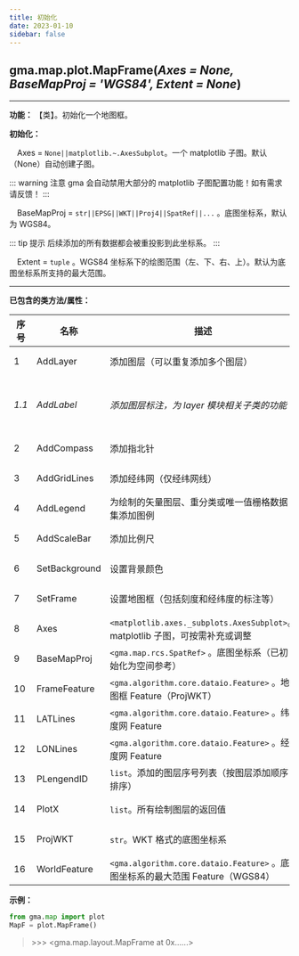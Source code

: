 ```yaml
---
title: 初始化
date: 2023-01-10
sidebar: false
---
```


## gma.map.plot.**MapFrame**(*Axes = None, BaseMapProj = 'WGS84', Extent = None*)<Badge text="1.1.2 +"/> 

---

**功能：** 【类】。初始化一个地图框。

**初始化：**

&emsp;Axes = `None||matplotlib.~.AxesSubplot`。一个 matplotlib 子图。默认（None）自动创建子图。

::: warning 注意
gma 会自动禁用大部分的 matplotlib 子图配置功能！如有需求请反馈！
:::

&emsp;BaseMapProj = `str||EPSG||WKT||Proj4||SpatRef||...` 。底图坐标系，默认为 WGS84。

::: tip 提示
后续添加的所有数据都会被重投影到此坐标系。
:::

&emsp;Extent = `tuple` 。WGS84 坐标系下的绘图范围（左、下、右、上）。默认为底图坐标系所支持的最大范围。

---

**已包含的类方法/属性：**

| 序号  | 名称          | 描述                                                         | 类型       |
| ----- | ------------- | ------------------------------------------------------------ | ---------- |
| 1     | AddLayer      | 添加图层（可以重复添加多个图层）                             | 方法       |
| *1.1* | *AddLabel*    | *添加图层标注，为 layer 模块相关子类的功能*                  | *子类方法* |
| 2     | AddCompass    | 添加指北针                                                   | 方法       |
| 3     | AddGridLines  | 添加经纬网（仅经纬网线）                             | 方法       |
| 4     | AddLegend     | 为绘制的矢量图层、重分类或唯一值栅格数据集添加图例           | 方法       |
| 5     | AddScaleBar   | 添加比例尺                                                   | 方法       |
| 6     | SetBackground | 设置背景颜色                                                 | 方法       |
| 7     | SetFrame      | 设置地图框（包括刻度和经纬度的标注等）                       | 方法       |
| 8     | Axes          | `<matplotlib.axes._subplots.AxesSubplot>`。matplotlib 子图，可按需补充或调整 | 属性       |
| 9     | BaseMapProj   | `<gma.map.rcs.SpatRef>` 。底图坐标系（已初始化为空间参考）   | 属性       |
| 10    | FrameFeature  | `<gma.algorithm.core.dataio.Feature>` 。地图框 Feature（ProjWKT） | 属性       |
| 11    | LATLines      | `<gma.algorithm.core.dataio.Feature>` 。纬度网 Feature       | 属性       |
| 12    | LONLines      | `<gma.algorithm.core.dataio.Feature>` 。经度网 Feature       | 属性       |
| 13    | PLengendID    | `list`。添加的图层序号列表（按图层添加顺序排序）             | 属性       |
| 14    | PlotX         | `list`。所有绘制图层的返回值                                 | 属性       |
| 15    | ProjWKT       | `str`。WKT 格式的底图坐标系                                  | 属性       |
| 16    | WorldFeature  | `<gma.algorithm.core.dataio.Feature>` 。底图坐标系的最大范围 Feature（WGS84） | 属性       |

**示例：**

```python
from gma.map import plot
MapF = plot.MapFrame()
```
> \>>> <gma.map.layout.MapFrame at 0x......>

